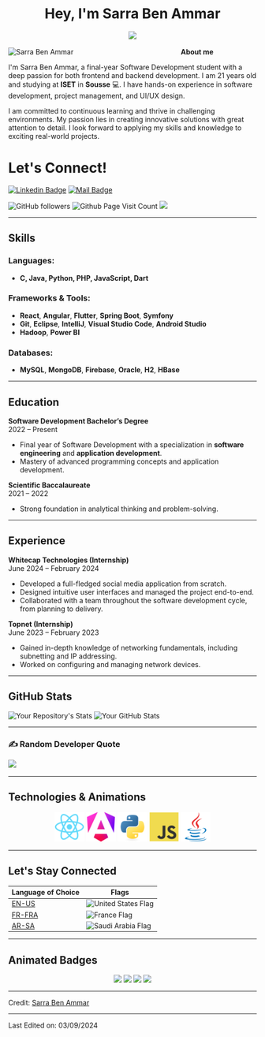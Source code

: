 <h1 align="center"><b>Hey, I'm Sarra Ben Ammar</b></h1>

<p align="center">
  <a href="https://github.com/DenverCoder1/readme-typing-svg">
    <img src="https://readme-typing-svg.herokuapp.com?font=Time+New+Roman&color=cyan&size=25&center=true&vCenter=true&width=600&height=100&lines=Hey!+I'm+Sarra+Ben+Ammar;Software+Developer;Passionate+About+Frontend+and+Backend+Development;Always+Learning+New+Things">
  </a>
</p>

<!-- Profile image -->
<img title="My Avatar" align="left" src="https://img.freepik.com/premium-photo/beautiful-hijab-women-hand-drawn-illustration_705652-931.jpg" width="350px" alt="Sarra Ben Ammar">

**About me**

I'm Sarra Ben Ammar, a final-year Software Development student with a deep passion for both frontend and backend development. I am 21 years old and studying at **ISET** in **Sousse** 💻. I have hands-on experience in software development, project management, and UI/UX design.

I am committed to continuous learning and thrive in challenging environments. My passion lies in creating innovative solutions with great attention to detail. I look forward to applying my skills and knowledge to exciting real-world projects.

# Let's Connect!

[![Linkedin Badge](https://img.shields.io/badge/-SarraBenAmmar-0e76a8?style=flat&labelColor=0e76a8&logo=linkedin&logoColor=white)](https://www.linkedin.com/in/sarra-ben-ammar-095029252/)
[![Mail Badge](https://img.shields.io/badge/-SarraBenAmmar-c0392b?style=flat&labelColor=c0392b&logo=gmail&logoColor=white)](mailto:sarrabhbam@gmail.com)

![GitHub followers](https://img.shields.io/github/followers/SarraBenAmmar?style=social)
![Github Page Visit Count](https://komarev.com/ghpvc/?username=SarraBenAmmar)
<img src="https://img.shields.io/badge/Age-21-blue" />

---

## Skills

### Languages:
- **C, Java, Python, PHP, JavaScript, Dart**

### Frameworks & Tools:
- **React**, **Angular**, **Flutter**, **Spring Boot**, **Symfony**
- **Git**, **Eclipse**, **IntelliJ**, **Visual Studio Code**, **Android Studio**
- **Hadoop**, **Power BI**

### Databases:
- **MySQL**, **MongoDB**, **Firebase**, **Oracle**, **H2**, **HBase**

---

## Education

**Software Development Bachelor’s Degree**  
2022 – Present  
- Final year of Software Development with a specialization in **software engineering** and **application development**.
- Mastery of advanced programming concepts and application development.

**Scientific Baccalaureate**  
2021 – 2022  
- Strong foundation in analytical thinking and problem-solving.

---

## Experience

**Whitecap Technologies (Internship)**  
June 2024 – February 2024  
- Developed a full-fledged social media application from scratch.
- Designed intuitive user interfaces and managed the project end-to-end.
- Collaborated with a team throughout the software development cycle, from planning to delivery.

**Topnet (Internship)**  
June 2023 – February 2023  
- Gained in-depth knowledge of networking fundamentals, including subnetting and IP addressing.
- Worked on configuring and managing network devices.

---

## GitHub Stats

![Your Repository's Stats](https://github-readme-stats.vercel.app/api/top-langs/?username=SarraBenAmmar&show_icons=true&locale=en&layout=compact&langs_count=50&theme=algolia)
![Your GitHub Stats](https://github-readme-stats.vercel.app/api?username=SarraBenAmmar&show_icons=true&theme=radical)

---

### ✍️ Random Developer Quote
![](https://quotes-github-readme.vercel.app/api?type=horizontal&theme=radical)

---

## Technologies & Animations

<p align="center">
  <!-- React -->
  <img src="https://raw.githubusercontent.com/devicons/devicon/master/icons/react/react-original.svg" alt="React" width="60" height="60" />
  <!-- Angular -->
  <img src="https://raw.githubusercontent.com/devicons/devicon/master/icons/angular/angular-original.svg" alt="Angular" width="60" height="60" />
  <!-- Python -->
  <img src="https://raw.githubusercontent.com/devicons/devicon/master/icons/python/python-original.svg" alt="Python" width="60" height="60" />
  <!-- JavaScript -->
  <img src="https://raw.githubusercontent.com/devicons/devicon/master/icons/javascript/javascript-original.svg" alt="JavaScript" width="60" height="60" />
  <!-- Java -->
  <img src="https://raw.githubusercontent.com/devicons/devicon/master/icons/java/java-original.svg" alt="Java" width="60" height="60" />
</p>

---

## Let's Stay Connected

| Language of Choice           | Flags                                                 |
| ---------------------------- | ----------------------------------------------------- |
| [EN-US](./README.md)          | <img width="15%" alt="United States Flag" title="USA" src="https://upload.wikimedia.org/wikipedia/commons/a/a4/Flag_of_the_United_States.svg" /> |
| [FR-FRA](./README-FR-FRA.md)  | <img width="15%" alt="France Flag" title="France" src="https://upload.wikimedia.org/wikipedia/commons/c/c3/Flag_of_France.svg" /> |
| [AR-SA](./README-AR-SA.md)    | <img width="15%" alt="Saudi Arabia Flag" title="Saudi Arabia" src="https://upload.wikimedia.org/wikipedia/commons/2/2c/Flag_of_Saudi_Arabia.svg" /> |

---

## Animated Badges

<p align="center">
  <img src="https://img.shields.io/badge/React-61DBFB?style=for-the-badge&logo=react&logoColor=white" />
  <img src="https://img.shields.io/badge/Angular-DD1B16?style=for-the-badge&logo=angular&logoColor=white" />
  <img src="https://img.shields.io/badge/Python-3776AB?style=for-the-badge&logo=python&logoColor=white" />
  <img src="https://img.shields.io/badge/JavaScript-F0DB4F?style=for-the-badge&logo=javascript&logoColor=black" />
</p>

---

Credit: [Sarra Ben Ammar](https://github.com/SarraBenAmmar)

---

Last Edited on: 03/09/2024
